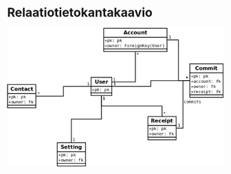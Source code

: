 # Relaatiotietokantakaavio


![Relaatiotietokantakaavio](https://raw.githubusercontent.com/theikkila/lopputili/master/doc/reldiag.png)